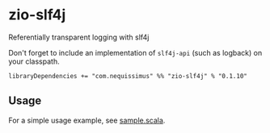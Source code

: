 # zio-slf4j
Referentially transparent logging with slf4j

Don't forget to include an implementation of `slf4j-api` (such as logback) on your classpath.

```
libraryDependencies += "com.nequissimus" %% "zio-slf4j" % "0.1.10"
```

## Usage

For a simple usage example, see [sample.scala](src/test/scala/sample.scala).
